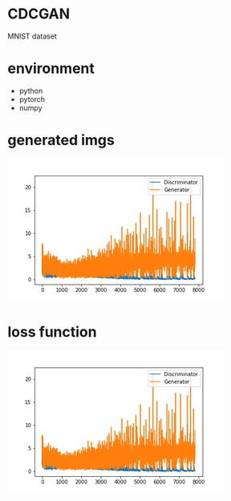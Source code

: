 # CDCGAN

MNIST dataset

# environment
- python
- pytorch
- numpy


# generated imgs
 ![Alt text](CGAN_fake_images/samples.gif)
 
# loss function
 ![Alt text](CGAN_fake_images/Loss.png)
